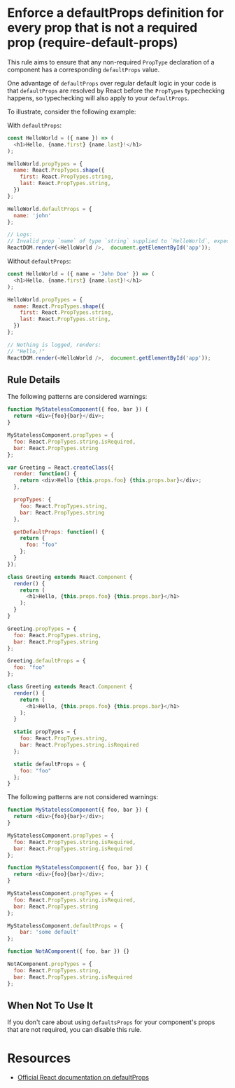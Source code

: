 # Enforce a defaultProps definition for every prop that is not a required prop (require-default-props)

This rule aims to ensure that any non-required `PropType` declaration of a component has a corresponding `defaultProps` value.

One advantage of `defaultProps` over regular default logic in your code is that `defaultProps` are resolved by React before the `PropTypes` typechecking happens, so typechecking will also apply to your `defaultProps`.

To illustrate, consider the following example:

With `defaultProps`:
```js
const HelloWorld = ({ name }) => (
  <h1>Hello, {name.first} {name.last}!</h1>
);

HelloWorld.propTypes = {
  name: React.PropTypes.shape({
    first: React.PropTypes.string,
    last: React.PropTypes.string,
  })
};

HelloWorld.defaultProps = {
  name: 'john'
};

// Logs:
// Invalid prop `name` of type `string` supplied to `HelloWorld`, expected `object`.
ReactDOM.render(<HelloWorld />,  document.getElementById('app'));
```

Without `defaultProps`:
```js
const HelloWorld = ({ name = 'John Doe' }) => (
  <h1>Hello, {name.first} {name.last}!</h1>
);

HelloWorld.propTypes = {
  name: React.PropTypes.shape({
    first: React.PropTypes.string,
    last: React.PropTypes.string,
  })
};

// Nothing is logged, renders:
// "Hello,!"
ReactDOM.render(<HelloWorld />,  document.getElementById('app'));
```

## Rule Details

The following patterns are considered warnings:

```js
function MyStatelessComponent({ foo, bar }) {
  return <div>{foo}{bar}</div>;
}

MyStatelessComponent.propTypes = {
  foo: React.PropTypes.string.isRequired,
  bar: React.PropTypes.string
};
```

```js
var Greeting = React.createClass({
  render: function() {
    return <div>Hello {this.props.foo} {this.props.bar}</div>;
  },

  propTypes: {
    foo: React.PropTypes.string,
    bar: React.PropTypes.string
  },

  getDefaultProps: function() {
    return {
      foo: "foo"
    };
  }
});
```

```js
class Greeting extends React.Component {
  render() {
    return (
      <h1>Hello, {this.props.foo} {this.props.bar}</h1>
    );
  }
}

Greeting.propTypes = {
  foo: React.PropTypes.string,
  bar: React.PropTypes.string
};

Greeting.defaultProps = {
  foo: "foo"
};
```

```js
class Greeting extends React.Component {
  render() {
    return (
      <h1>Hello, {this.props.foo} {this.props.bar}</h1>
    );
  }

  static propTypes = {
    foo: React.PropTypes.string,
    bar: React.PropTypes.string.isRequired
  };

  static defaultProps = {
    foo: "foo"
  };
}
```

The following patterns are not considered warnings:

```js
function MyStatelessComponent({ foo, bar }) {
  return <div>{foo}{bar}</div>;
}

MyStatelessComponent.propTypes = {
  foo: React.PropTypes.string.isRequired,
  bar: React.PropTypes.string.isRequired
};
```

```js
function MyStatelessComponent({ foo, bar }) {
  return <div>{foo}{bar}</div>;
}

MyStatelessComponent.propTypes = {
  foo: React.PropTypes.string.isRequired,
  bar: React.PropTypes.string
};

MyStatelessComponent.defaultProps = {
    bar: 'some default'
};
```

```js
function NotAComponent({ foo, bar }) {}

NotAComponent.propTypes = {
  foo: React.PropTypes.string,
  bar: React.PropTypes.string.isRequired
};
```

## When Not To Use It

If you don't care about using `defaultsProps` for your component's props that are not required, you can disable this rule.

# Resources
- [Official React documentation on defaultProps](https://facebook.github.io/react/docs/typechecking-with-proptypes.html#default-prop-values)
